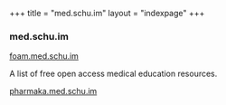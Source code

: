 +++
title = "med.schu.im"
layout = "indexpage"
+++

### med.schu.im

<div class="alert alert-primary" role="alert">
  <p class="alert-heading"><a href="https://foam.med.schu.im">foam.med.schu.im</a></p>
	<p class="mb-0">A list of free open access medical education resources.</p>
</div>

<div class="alert alert-primary" role="alert">
  <p class="alert-heading"><a href="https://pharmaka.med.schu.im">pharmaka.med.schu.im</a></p>
</div>
